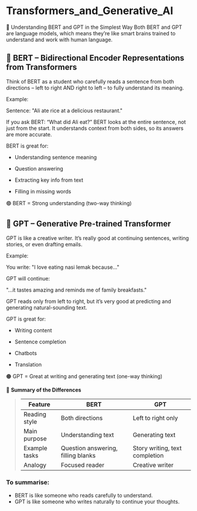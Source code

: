 # Transformers_and_Generative_AI

🤖 Understanding BERT and GPT in the Simplest Way
Both BERT and GPT are language models, which means they’re like smart brains trained to understand and work with human language.

## 🧠 BERT – Bidirectional Encoder Representations from Transformers
Think of BERT as a student who carefully reads a sentence from both directions – left to right AND right to left – to fully understand its meaning.

Example:

Sentence: "Ali ate rice at a delicious restaurant."

If you ask BERT: “What did Ali eat?”
BERT looks at the entire sentence, not just from the start. It understands context from both sides, so its answers are more accurate.

BERT is great for:

- Understanding sentence meaning

- Question answering

- Extracting key info from text

- Filling in missing words

🟢 BERT = Strong understanding (two-way thinking)

## 🧠 GPT – Generative Pre-trained Transformer
GPT is like a creative writer. It’s really good at continuing sentences, writing stories, or even drafting emails.

Example:

You write: "I love eating nasi lemak because..."

GPT will continue:

"...it tastes amazing and reminds me of family breakfasts."

GPT reads only from left to right, but it’s very good at predicting and generating natural-sounding text.

GPT is great for:

- Writing content

- Sentence completion

- Chatbots

- Translation

🟠 GPT = Great at writing and generating text (one-way thinking)

🔁 **Summary of the Differences**
>
> | Feature         | BERT                        | GPT                         |
> |-----------------|-----------------------------|-----------------------------|
> | Reading style   | Both directions             | Left to right only          |
> | Main purpose    | Understanding text          | Generating text             |
> | Example tasks   | Question answering, filling blanks | Story writing, text completion |
> | Analogy         | Focused reader              | Creative writer             |

### To summarise:

- BERT is like someone who reads carefully to understand.
- GPT is like someone who writes naturally to continue your thoughts.
